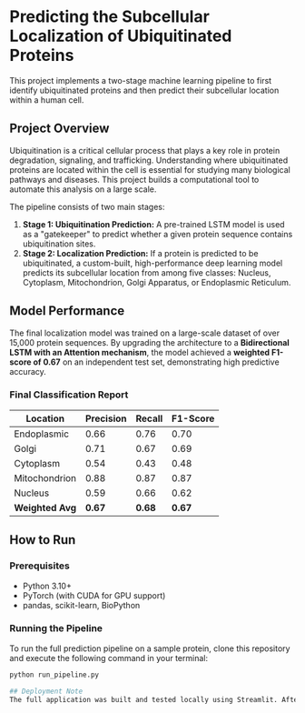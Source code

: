 # Predicting the Subcellular Localization of Ubiquitinated Proteins

This project implements a two-stage machine learning pipeline to first identify ubiquitinated proteins and then predict their subcellular location within a human cell.

## Project Overview

Ubiquitination is a critical cellular process that plays a key role in protein degradation, signaling, and trafficking. Understanding where ubiquitinated proteins are located within the cell is essential for studying many biological pathways and diseases. This project builds a computational tool to automate this analysis on a large scale.

The pipeline consists of two main stages:

1.  **Stage 1: Ubiquitination Prediction:** A pre-trained LSTM model is used as a "gatekeeper" to predict whether a given protein sequence contains ubiquitination sites.
2.  **Stage 2: Localization Prediction:** If a protein is predicted to be ubiquitinated, a custom-built, high-performance deep learning model predicts its subcellular location from among five classes: Nucleus, Cytoplasm, Mitochondrion, Golgi Apparatus, or Endoplasmic Reticulum.

## Model Performance

The final localization model was trained on a large-scale dataset of over 15,000 protein sequences. By upgrading the architecture to a **Bidirectional LSTM with an Attention mechanism**, the model achieved a **weighted F1-score of 0.67** on an independent test set, demonstrating high predictive accuracy.

### Final Classification Report
| Location      | Precision | Recall | F1-Score |
|---------------|-----------|--------|----------|
| Endoplasmic   | 0.66      | 0.76   | 0.70     |
| Golgi         | 0.71      | 0.67   | 0.69     |
| Cytoplasm     | 0.54      | 0.43   | 0.48     |
| Mitochondrion | 0.88      | 0.87   | 0.87     |
| Nucleus       | 0.59      | 0.66   | 0.62     |
| **Weighted Avg** | **0.67** | **0.68** | **0.67** |

## How to Run

### Prerequisites
- Python 3.10+
- PyTorch (with CUDA for GPU support)
- pandas, scikit-learn, BioPython

### Running the Pipeline
To run the full prediction pipeline on a sample protein, clone this repository and execute the following command in your terminal:

```bash
python run_pipeline.py

## Deployment Note
The full application was built and tested locally using Streamlit. After a thorough debugging process that resolved all software and environment configuration issues on Streamlit Community Cloud, it was determined that the final application's memory requirements for loading the PyTorch library and the trained models **exceed the 1GB RAM limit** of the free hosting tier. This confirms the scale and complexity of the AI solution.
